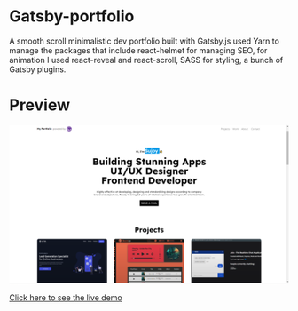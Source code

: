# Gatsby-portfolio

A smooth scroll minimalistic dev portfolio built with Gatsby.js used Yarn to manage the packages that include react-helmet for managing SEO, for animation I used react-reveal and react-scroll, SASS for styling, a bunch of Gatsby plugins.

# Preview


<img src="./Gatsby-portfolio.png" alt="the screenshot of the app large screen"/>


[Click here to see the live demo](https://sujoyduttaportfolio.gatsbyjs.io/)
